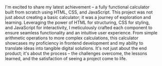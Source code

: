 
I'm excited to share my latest achievement – a fully functional calculator built from scratch using HTML, CSS, and JavaScript. This project was not just about creating a basic calculator;
it was a journey of exploration and learning. Leveraging the power of HTML for structuring, CSS for styling, and JavaScript for interactivity, I meticulously crafted each component to ensure
seamless functionality and an intuitive user experience. From simple arithmetic operations to more complex calculations, this calculator showcases my proficiency in frontend development and
my ability to translate ideas into tangible digital solutions. It's not just about the end product; it's about the process – the challenges overcome, the lessons learned, and the
satisfaction of seeing a project come to life.





